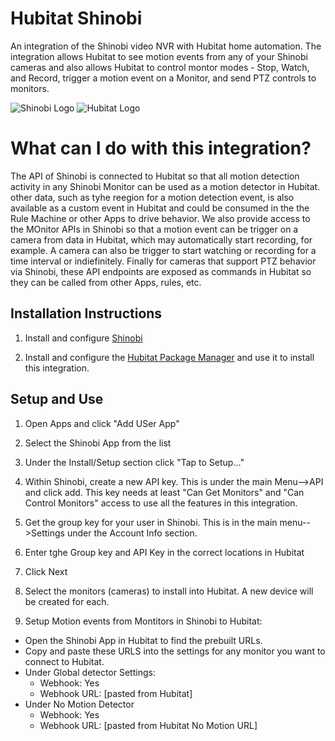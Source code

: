 # Hubitat Shinobi

An integration of the Shinobi video NVR with Hubitat home automation. The integration allows Hubitat to see motion events from any of your Shinobi cameras and also allows Hubitat to control montor modes - Stop, Watch, and Record, trigger a motion event on a Monitor, and send PTZ controls to monitors. 

![Shinobi Logo](https://shinobi.video/libs/assets/icon/apple-touch-icon-152x152.png)  ![Hubitat Logo](https://cdn.shopify.com/s/files/1/2575/8806/t/20/assets/hubitat-logo-white.png)

# What can I do with this integration?

The API of Shinobi is connected to Hubitat so that all motion detection activity in any Shinobi Monitor can be used as a motion detector in Hubitat. other data, such as tyhe reegion for a motion detection event, is also available as a custom event in Hubitat and could be consumed in the the Rule Machine or other Apps to drive behavior. We also provide access to the MOnitor APIs in Shinobi so that a motion event can be trigger on a camera from data in Hubitat, which may automatically start recording, for example. A camera can also be trigger to start watching or recording for a time interval or indiefinitely. Finally for cameras that support PTZ behavior via Shinobi, these API endpoints are exposed as commands in Hubitat so they can be called from other Apps, rules, etc. 

## Installation Instructions
1. Install and configure [Shinobi](https://shinobi.video/)          

2. Install and configure the [Hubitat Package Manager](https://github.com/dcmeglio/hubitat-packagemanager) and use it to install this integration.

## Setup and Use

1. Open Apps and click "Add USer App"

2. Select the Shinobi App from the list

3. Under the Install/Setup section click "Tap to Setup..."

4. Within Shinobi, create a new API key. This is under the main Menu-->API and click add. This key needs at least "Can Get Monitors" and "Can Control Monitors" access to use all the features in this integration. 

5. Get the group key for your user in Shinobi. This is in the main menu-->Settings under the Account Info section.

6. Enter tghe Group key and API Key in the correct locations in Hubitat

7. Click Next

8. Select the monitors (cameras) to install into Hubitat. A new device will be created for each.

9. Setup Motion events from Montitors in Shinobi to Hubitat:

*  Open the Shinobi App in Hubitat to find the prebuilt URLs. 
*  Copy and paste these URLS into the settings for any monitor you want to connect to Hubitat.
* Under Global detector Settings:
  - Webhook: Yes
  - Webhook URL: [pasted from Hubitat]
* Under No Motion Detector
  - Webhook: Yes
  - Webhook URL: [pasted from Hubitat No Motion URL]




